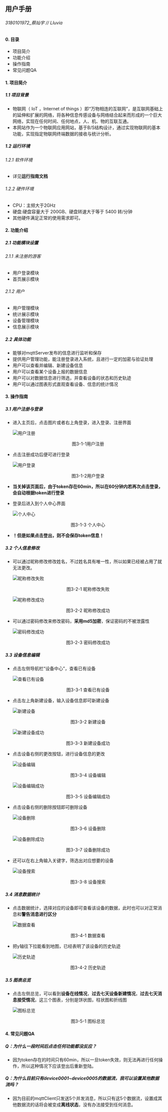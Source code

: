 ## 用户手册

###### 3180101972_蔡灿宇 // Lluvia



#### 0. 目录

+ 项目简介
+ 功能介绍
+ 操作指南
+ 常见问题QA



#### 1. 项目简介

##### 1.1 项目背景

+ 物联网（ IoT ，Internet of things ）即“万物相连的互联网”，是互联网基础上的延伸和扩展的网络，将各种信息传感设备与网络结合起来而形成的一个巨大网络，实现在任何时间、任何地点，人、机、物的互联互通。
+ 本网站作为一个物联网应用网站，基于B/S结构设计，通过实现物联网的基本功能，实现指定物联网终端数据的接收与统计分析。

##### 1.2 运行环境

###### 1.2.1 软件环境

+ 详见**运行指南文档**

###### 1.2.2 硬件环境

+ CPU：主频大于2GHz
+ 硬盘:硬盘容量大于 200GB、硬盘转速大于等于 5400 转/分钟
+ 其他硬件满足正常的使用需求即可。



#### 2. 功能介绍

##### 2.1 功能模块设置

###### 2.1.1 未注册的游客

+ 用户登录模块
+ 首页展示模块

###### 2.1.2 用户

+ 用户管理模块
+ 统计展示模块
+ 设备管理模块
+ 信息展示模块

##### 2.2 具体功能

+ 能够对mqttServer发布的信息进行监听和保存
+ 提供用户管理功能，能注册登录进入系统，且进行一定的加密与验证处理
+ 用户可以查看并编辑、新建设备信息
+ 用户可以查看某个设备上报的数据信息
+ 用户可以对数据信息进行筛选，并查看设备的状态和历史轨迹
+ 用户可以通过图表形式直观查看设备、信息的统计情况



#### 3. 操作指南

##### 3.1 用户注册与登录

+ 进入主页后，点击图片或者右上角登录，进入登录、注册界面

  ![用户注册](./report.assets/用户注册.png) 

  <center>图3-1-1用户注册</center>

+ 点击注册成功后便可进行登录

  ![用户登录](./report.assets/用户登录.png) 

  <center>图3-1-2用户登录</center>

+ **当关掉该页面后，由于token存在60min，所以在60分钟内若再次点击登录，会自动根据token进行登录**

+ 登录后进入到个人中心界面

  ![个人中心](./report.assets/个人中心.png) 

  <center>图3-1-3 个人中心</center>

+ **！但是如果点击登出，则不会保存token信息！**

##### 3.2 个人信息修改

+ 可以通过昵称修改修改姓名，不过姓名具有唯一性，所以如果已经被占用了就无法更改。

  ![昵称修改失败](./report.assets/昵称修改失败.png) 

  <center>图3-2-1 昵称修改失败</center>

  ![昵称修改成功](./report.assets/昵称修改成功.png) 

  <center>图3-2-2 昵称修改成功</center>

+ 可以通过密码修改来修改密码，**采用md5加密**，保证密码的不被泄露性

  ![密码修改成功](./report.assets/密码修改成功.png) 

  <center>图3-2-3 密码修改成功</center>

##### 3.3 设备信息编辑

+ 点击左侧导航栏“设备中心”，查看已有设备

  ![查看已有设备](./report.assets/查看已有设备.png) 

  <center>图3-3-1 查看已有设备</center>

+ 点击左上角新建设备，输入设备信息即可新建设备

  ![新建设备](./report.assets/新建设备.png) 

  <center>图3-3-2 新建设备</center>

  ![新建设备成功](./report.assets/新建设备成功.png) 

  <center>图3-3-3 新建设备成功</center>

+ 点击设备右侧的更改按钮，进行设备信息的更改

  ![设备编辑](./report.assets/设备编辑.png) 

  <center>图3-3-4 设备编辑</center>

  ![设备编辑成功](./report.assets/设备编辑成功.png) 

  <center>图3-3-5 设备编辑成功</center>

+ 点击设备右侧的删除按钮即可删除设备

  ![设备删除](./report.assets/设备删除.png) 

  <center>图3-3-6 设备删除</center>

  ![设备删除成功](./report.assets/设备删除成功.png)  

  <center>图3-3-7 设备删除成功</center>

+ 还可以在右上角输入关键字，筛选出对应想要的设备

  ![设备搜索](./report.assets/设备搜索.png) 

  <center>图3-3-8 设备搜索</center>

##### 3.4 消息数据统计

+ 点击数据统计，选择对应的设备即可查看该设备的数据，此时也可以对正常消息和**警告消息进行区分**

  ![数据查看](./report.assets/数据查看.png) 

  <center>图3-4-1 数据查看</center>

+ 把y轴往下拉能看到地图，已经表明了该设备的历史轨迹

  ![历史轨迹](./report.assets/历史轨迹.png) 

  <center>图3-4-2 历史轨迹</center>

##### 3.5 图表总览

+ 点击左侧总览，可以看到**设备在线情况**，**过去七天设备新建情况**，**过去七天消息接受情况**，这三个图表，分别是饼状图，柱状图和折线图

  ![图标总览](./report.assets/图标总览.png) 

  <center>图3-5-1 图标总览</center>



#### 4. 常见问题QA

##### Q：为什么一段时间后点击任何功能都没反应？

+ 因为token存在的时间只有60min，所以一旦token失效，则无法再进行任何操作，所以这种情况下应该登出后重新登陆。

##### Q：为什么目前只有device0001~device0005的数据流，我可以设置其他数据流吗？

+ 因为目前的mqttClient只发送5个并发消息，所以只有这5个数据流，设置成其他数据流的话将会被变成**离线状态**，没有办法接受到任何消息。